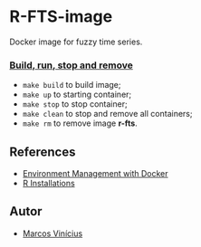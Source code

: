 # R-FTS-image

Docker image for fuzzy time series.

### [Build, run, stop and remove](Makefile)

- `make build` to build image;
- `make up` to starting container;
- `make stop` to stop container;
- `make clean` to stop and remove all containers;
- `make rm` to remove image **r-fts**.

## References

- [Environment Management with Docker](https://environments.rstudio.com/docker)
- [R Installations](https://environments.rstudio.com/r-installation.html)

## Autor

- [Marcos Vinícius](https://marcos001.github.io/)

